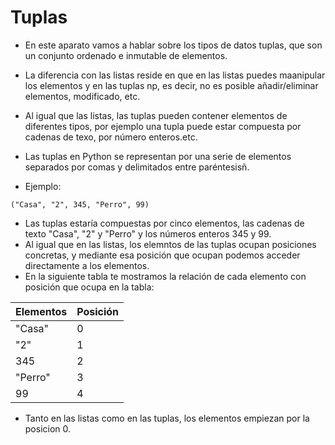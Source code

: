 

# Tuplas

- En este aparato vamos a hablar sobre los tipos de datos tuplas, que son un conjunto ordenado e inmutable de
elementos.
- La diferencia con las listas reside en que en las listas puedes maanipular los elementos y en las tuplas np,
es decir, no es posible añadir/eliminar elementos, modificado, etc.
- Al igual que las listas, las tuplas pueden contener elementos de diferentes tipos, por ejemplo una tupla
puede estar compuesta por cadenas de texo, por número enteros.etc.
- Las tuplas en Python se representan por una serie de elementos separados por comas y delimitados entre
paréntesisñ.

- Ejemplo:

`("Casa", "2", 345, "Perro", 99)`
- Las tuplas estaría compuestas por cinco elementos, las cadenas de texto "Casa", "2" y "Perro" y los números
enteros 345 y 99.
- Al igual que en las listas, los elemntos de las tuplas ocupan posiciones concretas, y mediante esa posición
que ocupan podemos acceder directamente a los elementos.
- En la siguiente tabla te mostramos la relación de cada elemento con posición que ocupa en la tabla:

|Elementos|Posición|
|---------|--------|
|"Casa"   |0       |
|"2"      |1       |
|345      |2       |  
|"Perro"  |3       |  
|99       |4       |

- Tanto en las listas como en las tuplas, los elementos empiezan por la posicion 0. 